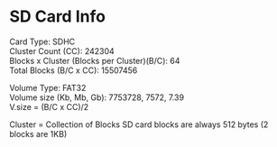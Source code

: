 # SD Card Info

Card Type: SDHC\
Cluster Count (CC): 242304\
Blocks x Cluster (Blocks per Cluster)(B/C): 64\
Total Blocks (B/C x CC): 15507456

Volume Type: FAT32\
Volume size (Kb, Mb, Gb): 7753728, 7572, 7.39\
V.size = (B/C x CC)/2

Cluster = Collection of Blocks
SD card blocks are always 512 bytes (2 blocks are 1KB)

